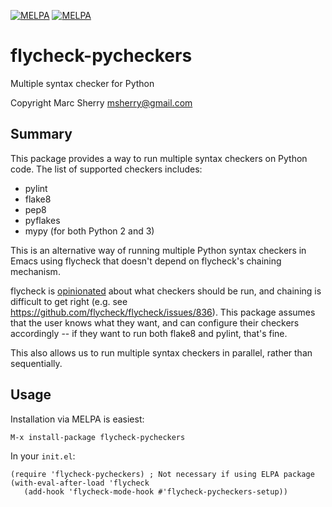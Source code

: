 [![MELPA](https://melpa.org/packages/flycheck-pycheckers-badge.svg)](https://melpa.org/#/flycheck-pycheckers)
[![MELPA](https://stable.melpa.org/packages/flycheck-pycheckers-badge.svg)](https://melpa.org/#/flycheck-pycheckers)

# flycheck-pycheckers
Multiple syntax checker for Python


Copyright Marc Sherry <msherry@gmail.com>

## Summary

This package provides a way to run multiple syntax checkers on Python code.
The list of supported checkers includes:

- pylint
- flake8
- pep8
- pyflakes
- mypy (for both Python 2 and 3)

This is an alternative way of running multiple Python syntax checkers in Emacs
using flycheck that doesn't depend on flycheck's chaining mechanism.

flycheck is [opinionated](https://github.com/flycheck/flycheck/issues/185)
about what checkers should be run, and chaining is difficult to get right
(e.g. see https://github.com/flycheck/flycheck/issues/836).  This package
assumes that the user knows what they want, and can configure their checkers
accordingly -- if they want to run both flake8 and pylint, that's fine.

This also allows us to run multiple syntax checkers in parallel, rather than
sequentially.

## Usage

Installation via MELPA is easiest:
```elisp
M-x install-package flycheck-pycheckers
```

In your `init.el`:

```elisp
(require 'flycheck-pycheckers) ; Not necessary if using ELPA package
(with-eval-after-load 'flycheck
   (add-hook 'flycheck-mode-hook #'flycheck-pycheckers-setup))
```

